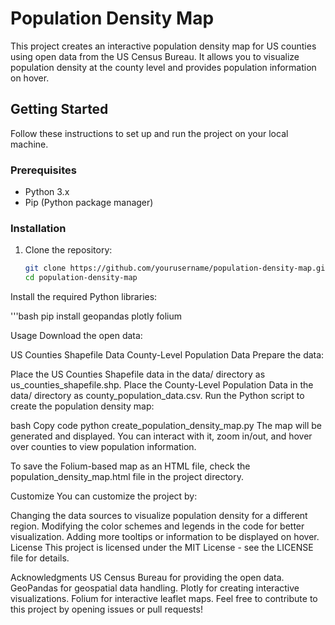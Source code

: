 # Population Density Map

This project creates an interactive population density map for US counties using open data from the US Census Bureau. It allows you to visualize population density at the county level and provides population information on hover.


## Getting Started

Follow these instructions to set up and run the project on your local machine. 

### Prerequisites

- Python 3.x
- Pip (Python package manager)

### Installation

1. Clone the repository:

   ```bash
   git clone https://github.com/yourusername/population-density-map.git
   cd population-density-map

Install the required Python libraries:

 '''bash
      pip install geopandas plotly folium



Usage
Download the open data:

US Counties Shapefile Data
County-Level Population Data
Prepare the data:

Place the US Counties Shapefile data in the data/ directory as us_counties_shapefile.shp.
Place the County-Level Population Data in the data/ directory as county_population_data.csv.
Run the Python script to create the population density map:

bash
Copy code
python create_population_density_map.py
The map will be generated and displayed. You can interact with it, zoom in/out, and hover over counties to view population information.

To save the Folium-based map as an HTML file, check the population_density_map.html file in the project directory.

Customize
You can customize the project by:

Changing the data sources to visualize population density for a different region.
Modifying the color schemes and legends in the code for better visualization.
Adding more tooltips or information to be displayed on hover.
License
This project is licensed under the MIT License - see the LICENSE file for details.

Acknowledgments
US Census Bureau for providing the open data.
GeoPandas for geospatial data handling.
Plotly for creating interactive visualizations.
Folium for interactive leaflet maps.
Feel free to contribute to this project by opening issues or pull requests!

